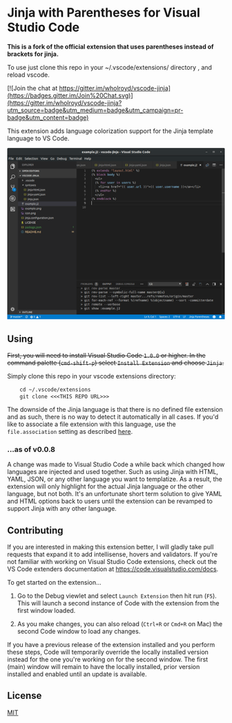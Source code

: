 # Jinja with Parentheses for Visual Studio Code

**This is a fork of the official extension that uses parentheses instead of brackets for jinja.**

To use just clone this repo in your ~/.vscode/extensions/ directory , and reload vscode.

[![Join the chat at https://gitter.im/wholroyd/vscode-jinja](https://badges.gitter.im/Join%20Chat.svg)](https://gitter.im/wholroyd/vscode-jinja?utm_source=badge&utm_medium=badge&utm_campaign=pr-badge&utm_content=badge)

This extension adds language colorization support for the Jinja template language to VS Code.

![IDE](https://raw.githubusercontent.com/zaro/vscode-jinja/master/example.png)

## Using

~~First, you will need to install Visual Studio Code `1.0.0` or higher. In the command palette (`cmd-shift-p`) select `Install Extension` and choose `Jinja`.~~

Simply clone this repo in your vscode extensions directory:

        cd ~/.vscode/extensions
        git clone <<<THIS REPO URL>>>


The downside of the Jinja language is that there is no defined file extension and as such, there is no way to detect it automatically in all cases. If you'd like to associate a file extension with this language, use the `file.association` setting as described [here](https://code.visualstudio.com/docs/languages/overview#_adding-a-file-extension-to-a-language).

### ...as of v0.0.8

A change was made to Visual Studio Code a while back which changed how languages are injected and used together. Such as using Jinja with HTML, YAML, JSON, or any other language you want to templatize. As a result, the extension will only highlight for the actual Jinja language or the other language, but not both. It's an unfortunate short term solution to give YAML and HTML options back to users until the extension can be revamped to support Jinja with any other language. 

## Contributing

If you are interested in making this extension better, I will gladly take pull requests that expand it to add intellisense, hovers and validators. If you're not familiar with working on Visual Studio Code extensions, check out the VS Code extenders documentation at
https://code.visualstudio.com/docs.

To get started on the extension...

1. Go to the Debug viewlet and select `Launch Extension` then hit run (`F5`). This will launch a second instance of Code with the extension from the first window loaded.

2. As you make changes, you can also reload (`Ctrl+R` or `Cmd+R` on Mac) the second Code window to load any changes.

If you have a previous release of the extension installed and you perform these steps, Code will temporarily override the locally installed version instead for the one you're working on for the second window. The first (main) window will remain to have the locally installed, prior version installed and enabled until an update is available.

## License
[MIT](LICENSE)
